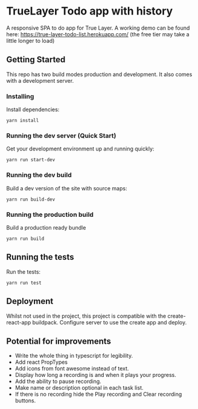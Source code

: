 # TrueLayer Todo app with history

A responsive SPA to do app for True Layer. A working demo can be found here: https://true-layer-todo-list.herokuapp.com/ (the free tier may take a little longer to load)

## Getting Started

This repo has two build modes production and development. It also comes with a development server.

### Installing

Install dependencies:

```
yarn install
```

### Running the dev server (Quick Start)

Get your development environment up and running quickly:

```
yarn run start-dev
```

### Running the dev build

Build a dev version of the site with source maps:

```
yarn run build-dev
```

### Running the production build

Build a production ready bundle

```
yarn run build
```

## Running the tests

Run the tests:

```
yarn run test
```

## Deployment

Whilst not used in the project, this project is compatible with the create-react-app buildpack.
Configure server to use the create app and deploy.


## Potential for improvements

* Write the whole thing in typescript for legibility.
* Add react PropTypes
* Add icons from font awesome instead of text.
* Display how long a recording is and when it plays your progress.
* Add the ability to pause recording.
* Make name or description optional in each task list.
* If there is no recording hide the Play recording and Clear recording buttons.

